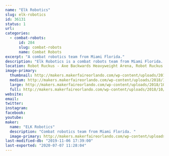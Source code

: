 ```yaml
---
name: "Elk Robotics"
slug: elk-robotics
id: 36131
status: 1
url: 
categories:
  - combat-robots:
      id: 284
      slug: combat-robots
      name: Combat Robots
excerpt: "A combat robotics team from Miami Florida."
description: "Elk Robotics is a combat robots team from Miami Florida. The team was founded in 2016 and has since been fighting in the 1lb, 3lb, 12lb, and 15lb class."
location: Robot Ruckus - Axe Backwards Heavyweight Arena, Robot Ruckus - Small Arena
image-primary:
  thumbnail: http://makers.makerfaireorlando.com/wp-content/uploads/2018/10/2540351A-8E58-4DAB-85BC-3092C27DBAC0-150x150.jpeg
  medium: http://makers.makerfaireorlando.com/wp-content/uploads/2018/10/2540351A-8E58-4DAB-85BC-3092C27DBAC0-300x225.jpeg
  large: http://makers.makerfaireorlando.com/wp-content/uploads/2018/10/2540351A-8E58-4DAB-85BC-3092C27DBAC0-1024x768.jpeg
  full: http://makers.makerfaireorlando.com/wp-content/uploads/2018/10/2540351A-8E58-4DAB-85BC-3092C27DBAC0.jpeg
website: 
email: 
twitter: 
instagram: 
facebook: 
youtube: 
maker:
  name: "ELK Robotics"
  description: "Combat robotics team from Miami Florida. "
  image-primary: http://makers.makerfaireorlando.com/wp-content/uploads/2018/10/C8A7BC13-D0CA-4A0B-8BC0-6788267B0B3D.jpeg
last-modified-db: "2019-11-06 17:39:00"
last-exported: "2020-07-07 11:28:04"
---
```

